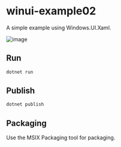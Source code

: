 # winui-example02

A simple example using Windows.UI.Xaml.

![image](https://github.com/Himeyama/winui-example02/assets/39254183/0d85bbdc-364c-4fa8-9579-913988369be5)

## Run
```ps1
dotnet run
```

## Publish
```ps1
dotnet publish
```

## Packaging
Use the MSIX Packaging tool for packaging.

